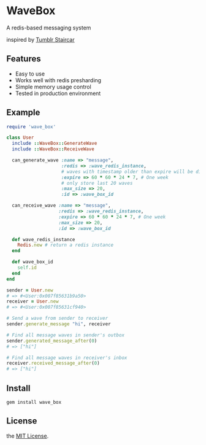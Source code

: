 # WaveBox

A redis-based messaging system

inspired by [Tumblr Staircar](http://engineering.tumblr.com/post/7819252942/staircar-redis-powered-notifications)

## Features

* Easy to use
* Works well with redis presharding
* Simple memory usage control
* Tested in production environment

## Example

```ruby
require 'wave_box'

class User
  include ::WaveBox::GenerateWave
  include ::WaveBox::ReceiveWave

  can_generate_wave :name => "message",
                    :redis => :wave_redis_instance,
                    # waves with timestamp older than expire will be discarded
                    :expire => 60 * 60 * 24 * 7, # One week
                    # only store last 20 waves
                    :max_size => 20,
                    :id => :wave_box_id

  can_receive_wave :name => "message",
                   :redis => :wave_redis_instance,
                   :expire => 60 * 60 * 24 * 7, # One week
                   :max_size => 20,
                   :id => :wave_box_id

  def wave_redis_instance
    Redis.new # return a redis instance
  end

  def wave_box_id
    self.id
  end
end

sender = User.new
# => #<User:0x007f85631b9a50>
receiver = User.new
# => #<User:0x007f85631cf940>

# Send a wave from sender to receiver
sender.generate_message "hi", receiver

# Find all message waves in sender's outbox
sender.generated_message_after(0)
# => ["hi"]

# Find all message waves in receiver's inbox
receiver.received_message_after(0)
# => ["hi"]
```

## Install

```
gem install wave_box
```

## License

the [MIT License](http://www.opensource.org/licenses/MIT).
